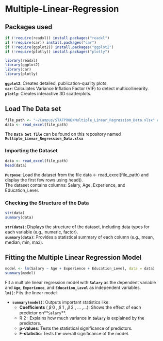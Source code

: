# Multiple-Linear-Regression
## Packages used

```r
if (!require(readxl)) install.packages("readxl")
if (!require(car)) install.packages("car")
if (!require(ggplot2)) install.packages("ggplot2")
if (!require(plotly)) install.packages("plotly")

library(readxl)
library(ggplot2)
library(car) 
library(plotly)
```
**`ggplot2`**: Creates detailed, publication-quality plots.  
**`car`**: Calculates Variance Inflation Factor (VIF) to detect multicollinearity.  
**`plotly`**: Creates interactive 3D scatterplots.

## Load The Data set
```r
file_path <- "~/Campus/STATPROB/Multiple_Linear_Regression_Data.xlsx" # Specify the file path
data <- read_excel(file_path)
```
The **`Data Set file`** can be found on this repository named **`Multiple_Linear_Regression_Data.xlsx`**

### Importing the Dataset
```r
data <- read_excel(file_path)
head(data)
```
**`Purpose`**: Load the dataset from the file data <- read_excel(file_path) and display the first few rows using head().  
The dataset contains columns: Salary, Age, Experience, and Education_Level.

### Checking the Structure of the Data
```r
str(data)
summary(data)
```
**`str(data)`**: Displays the structure of the dataset, including data types for each variable (e.g., numeric, factor).  
**`summary(data)`**: Provides a statistical summary of each column (e.g., mean, median, min, max).  

## Fitting the Multiple Linear Regression Model
```r
model <- lm(Salary ~ Age + Experience + Education_Level, data = data)
summary(model)
```
Fit a multiple linear regression model with **`Salary`** as the dependent variable and **`Age`**, **`Experience`**, and **`Education_Level`** as independent variables.  
 **`lm()`**: Fits the linear model.  
* **`summary(model)`**: Outputs important statistics like:  
  * **Coefficients** (
𝛽
0
,
𝛽
1
,
𝛽
2
,
…
 ,…): Shows the effect of each predictor on**`Salary`**.
  * R 
2
 : Explains how much variance in **`Salary`** is explained by the predictors.
  * **p-values**: Tests the statistical significance of predictors.
  * **F-statistic**: Tests the overall significance of the model.

